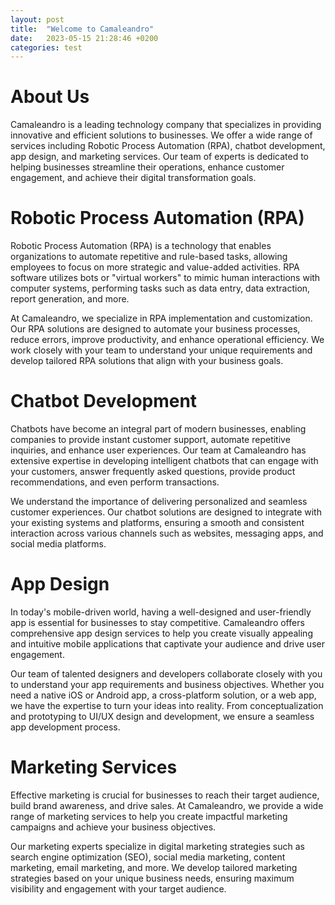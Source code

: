 ```yaml
---
layout: post
title:  "Welcome to Camaleandro"
date:   2023-05-15 21:28:46 +0200
categories: test
---
```

# About Us
Camaleandro is a leading technology company that specializes in providing innovative and efficient solutions to businesses. We offer a wide range of services including Robotic Process Automation (RPA), chatbot development, app design, and marketing services. Our team of experts is dedicated to helping businesses streamline their operations, enhance customer engagement, and achieve their digital transformation goals.

# Robotic Process Automation (RPA)
Robotic Process Automation (RPA) is a technology that enables organizations to automate repetitive and rule-based tasks, allowing employees to focus on more strategic and value-added activities. RPA software utilizes bots or "virtual workers" to mimic human interactions with computer systems, performing tasks such as data entry, data extraction, report generation, and more.

At Camaleandro, we specialize in RPA implementation and customization. Our RPA solutions are designed to automate your business processes, reduce errors, improve productivity, and enhance operational efficiency. We work closely with your team to understand your unique requirements and develop tailored RPA solutions that align with your business goals.

# Chatbot Development
Chatbots have become an integral part of modern businesses, enabling companies to provide instant customer support, automate repetitive inquiries, and enhance user experiences. Our team at Camaleandro has extensive expertise in developing intelligent chatbots that can engage with your customers, answer frequently asked questions, provide product recommendations, and even perform transactions.

We understand the importance of delivering personalized and seamless customer experiences. Our chatbot solutions are designed to integrate with your existing systems and platforms, ensuring a smooth and consistent interaction across various channels such as websites, messaging apps, and social media platforms.

# App Design
In today's mobile-driven world, having a well-designed and user-friendly app is essential for businesses to stay competitive. Camaleandro offers comprehensive app design services to help you create visually appealing and intuitive mobile applications that captivate your audience and drive user engagement.

Our team of talented designers and developers collaborate closely with you to understand your app requirements and business objectives. Whether you need a native iOS or Android app, a cross-platform solution, or a web app, we have the expertise to turn your ideas into reality. From conceptualization and prototyping to UI/UX design and development, we ensure a seamless app development process.

# Marketing Services
Effective marketing is crucial for businesses to reach their target audience, build brand awareness, and drive sales. At Camaleandro, we provide a wide range of marketing services to help you create impactful marketing campaigns and achieve your business objectives.

Our marketing experts specialize in digital marketing strategies such as search engine optimization (SEO), social media marketing, content marketing, email marketing, and more. We develop tailored marketing strategies based on your unique business needs, ensuring maximum visibility and engagement with your target audience.